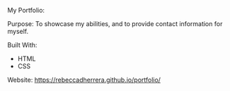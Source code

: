 My Portfolio: 

Purpose: 
To showcase my abilities, and to provide contact information for myself. 

Built With: 
- HTML
- CSS

Website:
https://rebeccadherrera.github.io/portfolio/ 
